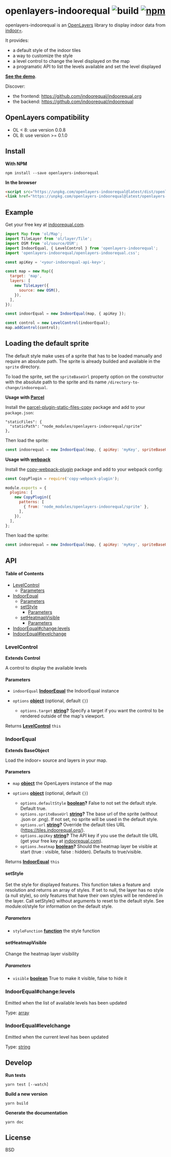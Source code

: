 # openlayers-indoorequal ![build](https://img.shields.io/github/actions/workflow/status/indoorequal/openlayers-indoorequal/ci.yml?branch=main) [![npm](https://img.shields.io/npm/v/openlayers-indoorequal)](https://www.npmjs.com/package/openlayers-indoorequal)

openlayers-indoorequal is an [OpenLayers][ol] library to display indoor data from [indoor=][].

It provides:

*   a default style of the indoor tiles
*   a way to customize the style
*   a level control to change the level displayed on the map
*   a programatic API to list the levels available and set the level displayed

[**See the demo**](https://indoorequal.github.io/openlayers-indoorequal/).

Discover:

*   the frontend: <https://github.com/indoorequal/indoorequal.org>
*   the backend: <https://github.com/indoorequal/indoorequal>

## OpenLayers compatibility

- OL < 8: use version 0.0.8
- OL 8: use version >= 0.1.0

## Install

**With NPM**

    npm install --save openlayers-indoorequal

**In the browser**

```html
<script src="https://unpkg.com/openlayers-indoorequal@latest/dist/openlayers-indoorequal.umd.min.js"></script>
<link href="https://unpkg.com/openlayers-indoorequal@latest/openlayers-indoorequal.css" rel="stylesheet" />
```

## Example

Get your free key at [indoorequal.com](https://indoorequal.com).

```javascript
import Map from 'ol/Map';
import TileLayer from 'ol/layer/Tile';
import OSM from 'ol/source/OSM';
import IndoorEqual, { LevelControl } from 'openlayers-indoorequal';
import 'openlayers-indoorequal/openlayers-indoorequal.css';

const apiKey = '<your-indoorequal-api-key>';

const map = new Map({
  target: 'map',
  layers: [
    new TileLayer({
      source: new OSM(),
    }),
  ],
});

const indoorEqual = new IndoorEqual(map, { apiKey });

const control = new LevelControl(indoorEqual);
map.addControl(control);
```

## Loading the default sprite

The default style make uses of a sprite that has to be loaded manually and require an absolute path. The sprite is already builded and available in the `sprite` directory.

To load the sprite, set the `spriteBaseUrl` property option on the constructor with the absolute path to the sprite and its name `/directory-to-change/indoorequal`.

**Usage with [Parcel](https://parceljs.org/)**

Install the
[parcel-plugin-static-files-copy](https://github.com/elwin013/parcel-plugin-static-files-copy)
package and add to your `package.json`:

    "staticFiles": {
      "staticPath": "node_modules/openlayers-indoorequal/sprite"
    },

Then load the sprite:

```javascript
const indoorequal = new IndoorEqual(map, { apiKey: 'myKey', spriteBaseUrl: '/indoorequal' });
```

**Usage with [webpack](https://webpack.js.org/)**

Install the
[copy-webpack-plugin](https://github.com/webpack-contrib/copy-webpack-plugin)
package and add to your webpack config:

```javascript
const CopyPlugin = require('copy-webpack-plugin');

module.exports = {
  plugins: [
    new CopyPlugin({
      patterns: [
        { from: 'node_modules/openlayers-indoorequal/sprite' },
      ],
    }),
  ],
};
```

Then load the sprite:

```javascript
const indoorequal = new IndoorEqual(map, { apiKey: 'myKey', spriteBaseUrl: '/indoorequal' });
```

## API

<!-- Generated by documentation.js. Update this documentation by updating the source code. -->

#### Table of Contents

*   [LevelControl](#levelcontrol)
    *   [Parameters](#parameters)
*   [IndoorEqual](#indoorequal)
    *   [Parameters](#parameters-1)
    *   [setStyle](#setstyle)
        *   [Parameters](#parameters-2)
    *   [setHeatmapVisible](#setheatmapvisible)
        *   [Parameters](#parameters-3)
*   [IndoorEqual#change:levels](#indoorequalchangelevels)
*   [IndoorEqual#levelchange](#indoorequallevelchange)

### LevelControl

**Extends Control**

A control to display the available levels

#### Parameters

*   `indoorEqual` **[IndoorEqual](#indoorequal)** the IndoorEqual instance
*   `options` **[object](https://developer.mozilla.org/docs/Web/JavaScript/Reference/Global_Objects/Object)**  (optional, default `{}`)

    *   `options.target` **[string](https://developer.mozilla.org/docs/Web/JavaScript/Reference/Global_Objects/String)?** Specify a target if you want the control to be rendered outside of the map's viewport.

Returns **[LevelControl](#levelcontrol)** `this`

### IndoorEqual

**Extends BaseObject**

Load the indoor= source and layers in your map.

#### Parameters

*   `map` **[object](https://developer.mozilla.org/docs/Web/JavaScript/Reference/Global_Objects/Object)** the OpenLayers instance of the map
*   `options` **[object](https://developer.mozilla.org/docs/Web/JavaScript/Reference/Global_Objects/Object)**  (optional, default `{}`)

    *   `options.defaultStyle` **[boolean](https://developer.mozilla.org/docs/Web/JavaScript/Reference/Global_Objects/Boolean)?** False to not set the default style. Default true.
    *   `options.spriteBaseUrl` **[string](https://developer.mozilla.org/docs/Web/JavaScript/Reference/Global_Objects/String)?** The base url of the sprite (without .json or .png). If not set, no sprite will be used in the default style.
    *   `options.url` **[string](https://developer.mozilla.org/docs/Web/JavaScript/Reference/Global_Objects/String)?** Override the default tiles URL (<https://tiles.indoorequal.org/>).
    *   `options.apiKey` **[string](https://developer.mozilla.org/docs/Web/JavaScript/Reference/Global_Objects/String)?** The API key if you use the default tile URL (get your free key at [indoorequal.com](https://indoorequal.com)).
    *   `options.heatmap` **[boolean](https://developer.mozilla.org/docs/Web/JavaScript/Reference/Global_Objects/Boolean)?** Should the heatmap layer be visible at start (true : visible, false : hidden). Defaults to true/visible.

Returns **[IndoorEqual](#indoorequal)** `this`

#### setStyle

Set the style for displayed features. This function takes a feature and resolution and returns an array of styles. If set to null, the layer has no style (a null style), so only features that have their own styles will be rendered in the layer. Call setStyle() without arguments to reset to the default style. See module:ol/style for information on the default style.

##### Parameters

*   `styleFunction` **[function](https://developer.mozilla.org/docs/Web/JavaScript/Reference/Statements/function)** the style function

#### setHeatmapVisible

Change the heatmap layer visibility

##### Parameters

*   `visible` **[boolean](https://developer.mozilla.org/docs/Web/JavaScript/Reference/Global_Objects/Boolean)** True to make it visible, false to hide it

### IndoorEqual#change:levels

Emitted when the list of available levels has been updated

Type: [array](https://developer.mozilla.org/docs/Web/JavaScript/Reference/Global_Objects/Array)

### IndoorEqual#levelchange

Emitted when the current level has been updated

Type: [string](https://developer.mozilla.org/docs/Web/JavaScript/Reference/Global_Objects/String)

## Develop

**Run tests**

    yarn test [--watch]

**Build a new version**

    yarn build

**Generate the documentation**

    yarn doc

## License

BSD

[indoor=]: https://indoorequal.org/

[ol]: https://openlayers.org/
